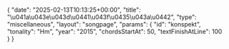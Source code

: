 {
    "date": "2025-02-13T10:13:25+00:00",
    "title": "\u041a\u043e\u043d\u0441\u043f\u0435\u043a\u0442",
    "type": "miscellaneous",
    "layout": "songpage",
    "params": {
        "id": "konspekt",
        "tonality": "Hm",
        "year": "2015",
        "chordsStartAt": 50,
        "textFinishAtLine": 100
    }
}